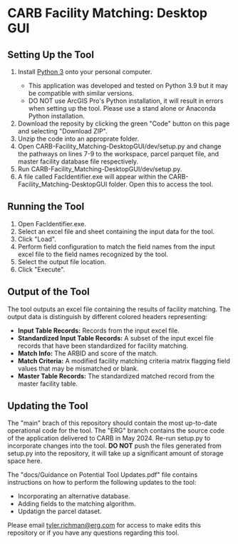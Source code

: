 # CARB Facility Matching: Desktop GUI
 
## Setting Up the Tool
<ol>
 <li>Install <a href="https://www.python.org/downloads/">Python 3</a> onto your personal computer.</li>
 <ul>
  <li>This application was developed and tested on Python 3.9 but it may be compatible with similar versions.</li>
  <li>DO NOT use ArcGIS Pro's Python installation, it will result in errors when setting up the tool. Please use a stand alone or Anaconda Python installation.</li>
 </ul>
 <li>Download the reposity by clicking the green "Code" button on this page and selecting "Download ZIP".</li>
 <li>Unzip the code into an approprate folder.</li>
 <li>Open CARB-Facility_Matching-DesktopGUI/dev/setup.py and change the pathways on lines 7-9 to the workspace, parcel parquet file, and master facility database file respectively.</li>
 <li>Run CARB-Facility_Matching-DesktopGUI/dev/setup.py.</li>
 <li>A file called FacIdentifier.exe will appear within the CARB-Facility_Matching-DesktopGUI folder. Open this to access the tool.</li>
</ol>

## Running the Tool
<ol>
 <li>Open FacIdentifier.exe.</li>
 <li>Select an excel file and sheet containing the input data for the tool.</li>
 <li>Click "Load".</li>
 <li>Perform field configuration to match the field names from the input excel file to the field names recognized by the tool.</li>
 <li>Select the output file location.</li>
 <li>Click "Execute".</li>
</ol>

## Output of the Tool
The tool outputs an excel file containing the results of facility matching. The output data is distinguish by different colored headers representing:
<ul>
 <li><b>Input Table Records:</b> Records from the input excel file.</li>
 <li><b>Standardized Input Table Records:</b> A subset of the input excel file records that have been standardized for facility matching.</li>
 <li><b>Match Info:</b> The ARBID and score of the match.</li>
 <li><b>Match Criteria:</b> A modified facility matching criteria matrix flagging field values that may be mismatched or blank.</li>
 <li><b>Master Table Records:</b> The standardized matched record from the master facility table.</li>
</ul>

## Updating the Tool
The "main" brach of this repository should contain the most up-to-date operational code for the tool. The "ERG" branch contains the source code of the application delivered to CARB in May 2024. Re-run setup.py to incorporate changes into the tool. <b>DO NOT</b> push the files generated from setup.py into the repository, it will take up a significant amount of storage space here.

The "docs/Guidance on Potential Tool Updates.pdf" file contains instructions on how to perform the following updates to the tool:
<ul>
 <li>Incorporating an alternative database.</li>
 <li>Adding fields to the matching algorithm.</li>
 <li>Updatign the parcel dataset.</li>
</ul>

Please email tyler.richman@erg.com for access to make edits this repository or if you have any questions regarding this tool.
